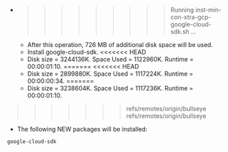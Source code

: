 * >>>>>>>>> Running inst-min-con-xtra-gcp-google-cloud-sdk.sh ...
  * After this operation, 726 MB of additional disk space will be used.
  * Install google-cloud-sdk.
<<<<<<< HEAD
  * Disk size = 3244136K. Space Used = 1122960K. Runtime = 00:00:01:10.
=======
<<<<<<< HEAD
  * Disk size = 2899880K. Space Used = 1117224K. Runtime = 00:00:00:34.
=======
  * Disk size = 3238604K. Space Used = 1117236K. Runtime = 00:00:01:10.
>>>>>>> refs/remotes/origin/bullseye
>>>>>>> refs/remotes/origin/bullseye
  * The following NEW packages will be installed:
  ```bash
google-cloud-sdk
  ```
